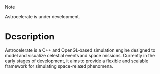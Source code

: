 > [!NOTE]
> Astrocelerate is under development.

# Description
Astrocelerate is a C++ and OpenGL-based simulation engine designed to model and visualize celestial events and space missions.
Currently in the early stages of development, it aims to provide a flexible and scalable framework for simulating space-related phenomena.
